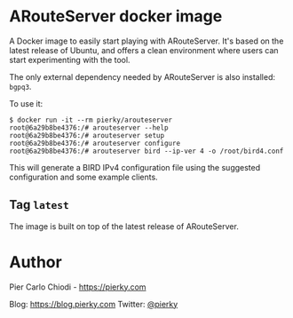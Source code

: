 # ARouteServer docker image

A Docker image to easily start playing with ARouteServer. It's based on the latest release of Ubuntu, and offers a clean environment where users can start experimenting with the tool.

The only external dependency needed by ARouteServer is also installed: `bgpq3`.

To use it:

```
$ docker run -it --rm pierky/arouteserver
root@6a29b8be4376:/# arouteserver --help
root@6a29b8be4376:/# arouteserver setup
root@6a29b8be4376:/# arouteserver configure
root@6a29b8be4376:/# arouteserver bird --ip-ver 4 -o /root/bird4.conf
```

This will generate a BIRD IPv4 configuration file using the suggested configuration and some example clients.

## Tag `latest`

The image is built on top of the latest release of ARouteServer.

# Author

Pier Carlo Chiodi - https://pierky.com

Blog: https://blog.pierky.com Twitter: [@pierky](https://twitter.com/pierky)

